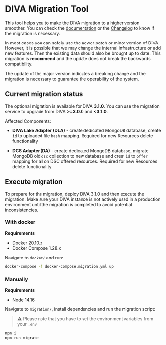 # DIVA Migration Tool

This tool helps you to make the DIVA migration to a higher version smoother. 
You can check the [documentation](https://fraunhoferisst.github.io/diva-docs/deployment/releases.html) or the 
[Changelog](https://github.com/FraunhoferISST/diva/blob/main/CHANGELOG.md) to know if the 
migration is necessary.

In most cases you can safely use the newer patch or minor version of DIVA. However, it is possible that we may change the 
internal infrastructure or add new features. Then the existing data should also be brought up to date. This migration 
is **recommend** and the update does not break the backwards compatibility.

The update of the major version indicates a breaking change and the migration is necessary to guarantee the operability 
of the system.

## Current migration status

The optional migration is available for DIVA **3.1.0**. You can use the migration service to upgrade from DIVA **>=3.0.0** and **<3.1.0**.

Affected Components:

- **DIVA Lake Adapter (DLA)** - create dedicated MongoDB database, create `id` to uploaded file `hash` mapping. 
Required for new Resources delete functionality

- **DCS Adapter (DA)** - create dedicated MongoDB database, migrate MongoDB old `dsc` collection to new database and
  creat `id` to `offer` mapping for all on DSC offered resources. Required for new Resources delete functionality

## Execute migration
To prepare for the migration, deploy DIVA 3.1.0 and then execute the migration. Make sure your DIVA instance
is not actively used in a production environment until the migration is completed to avoid potential inconsistencies.

### With docker

**Requirements**
- Docker 20.10.x
- Docker Compose 1.28.x

Navigate to `docker/` and run:

```sh
docker-compose -f docker-compose.migration.yml up
```

### Manually

**Requirements**
- Node 14.16

Navigate to `migration/`, install dependencies and run the migration script:

>⚠️ Please note that you have to set the environment variables from your `.env` 
> 

```sh
npm i
npm run migrate
```
